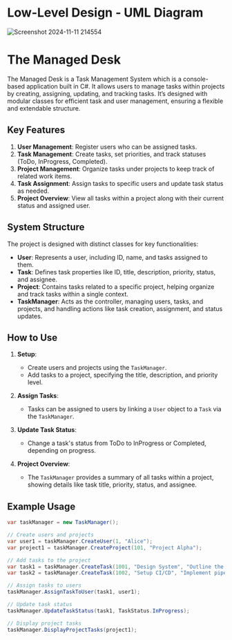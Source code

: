 # Low-Level Design - UML Diagram
![Screenshot 2024-11-11 214554](https://github.com/user-attachments/assets/f29724ef-bdc4-48e7-978d-acc5fce646f1)




# The Managed Desk

The Managed Desk is a Task Management System which is a console-based application built in C#. It allows users to manage tasks within projects by creating, assigning, updating, and tracking tasks. It’s designed with modular classes for efficient task and user management, ensuring a flexible and extendable structure.

## Key Features

1. **User Management**: Register users who can be assigned tasks.
2. **Task Management**: Create tasks, set priorities, and track statuses (ToDo, InProgress, Completed).
3. **Project Management**: Organize tasks under projects to keep track of related work items.
4. **Task Assignment**: Assign tasks to specific users and update task status as needed.
5. **Project Overview**: View all tasks within a project along with their current status and assigned user.

## System Structure

The project is designed with distinct classes for key functionalities:

- **User**: Represents a user, including ID, name, and tasks assigned to them.
- **Task**: Defines task properties like ID, title, description, priority, status, and assignee.
- **Project**: Contains tasks related to a specific project, helping organize and track tasks within a single context.
- **TaskManager**: Acts as the controller, managing users, tasks, and projects, and handling actions like task creation, assignment, and status updates.

## How to Use

1. **Setup**:
   - Create users and projects using the `TaskManager`.
   - Add tasks to a project, specifying the title, description, and priority level.

2. **Assign Tasks**:
   - Tasks can be assigned to users by linking a `User` object to a `Task` via the `TaskManager`.

3. **Update Task Status**:
   - Change a task's status from ToDo to InProgress or Completed, depending on progress.

4. **Project Overview**:
   - The `TaskManager` provides a summary of all tasks within a project, showing details like task title, priority, status, and assignee.

## Example Usage

```csharp
var taskManager = new TaskManager();

// Create users and projects
var user1 = taskManager.CreateUser(1, "Alice");
var project1 = taskManager.CreateProject(101, "Project Alpha");

// Add tasks to the project
var task1 = taskManager.CreateTask(1001, "Design System", "Outline the architecture.", TaskPriority.High, project1);
var task2 = taskManager.CreateTask(1002, "Setup CI/CD", "Implement pipelines.", TaskPriority.Medium, project1);

// Assign tasks to users
taskManager.AssignTaskToUser(task1, user1);

// Update task status
taskManager.UpdateTaskStatus(task1, TaskStatus.InProgress);

// Display project tasks
taskManager.DisplayProjectTasks(project1);
